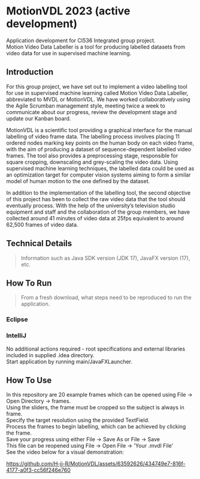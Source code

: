 # MotionVDL 2023 (active development)

Application development for CI536 Integrated group project.\
Motion Video Data Labeller is a tool for producing labelled
datasets from video data for use in supervised machine learning.


## Introduction

For this group project, we have set out to implement a video labelling tool for use in supervised machine learning called Motion Video Data Labeller, abbreviated to MVDL or MotionVDL. We have worked collaboratively using the Agile Scrumban management style, meeting twice a week to communicate about our progress, review the development stage and update our Kanban board.

MotionVDL is a scientific tool providing a graphical interface for the manual labelling of video frame data. The labelling process involves placing 11 ordered nodes marking key points on the human body on each video frame, with the aim of producing a dataset of sequence-dependent labelled video frames. The tool also provides a preprocessing stage, responsible for square cropping, downscaling and grey-scaling the video data. Using supervised machine learning techniques, the labelled data could be used as an optimization target for computer vision systems aiming to form a similar model of human motion to the one defined by the dataset.

In addition to the implementation of the labelling tool, the second objective of this project has been to collect the raw video data that the tool should eventually process. With the help of the university’s television studio equipment and staff and the collaboration of the group members, we have collected around 41 minutes of video data at 25fps equivalent to around 62,500 frames of video data.


## Technical Details

> Information such as Java SDK version (JDK 17), JavaFX version (17), etc.


## How To Run

> From a fresh download, what steps need to be reproduced to run the application.

### Eclipse


### IntelliJ

No additional actions required - root specifications and external libraries included in supplied .idea directory.\
Start application by running main/JavaFXLauncher.


## How To Use

In this repository are 20 example frames which can be opened using File -> Open Directory -> frames.\
Using the sliders, the frame must be cropped so the subject is always in frame.\
Specify the target resolution using the provided TextField.\
Process the frames to begin labelling, which can be achieved by clicking the frame.\
Save your progress using either File -> Save As or File -> Save\
This file can be reopened using File -> Open File -> 'Your .mvdl File'\
See the video below for a visual demonstration:

https://github.com/H-jj-R/MotionVDL/assets/63592626/434749e7-816f-4177-a0f3-cc56f246e760

